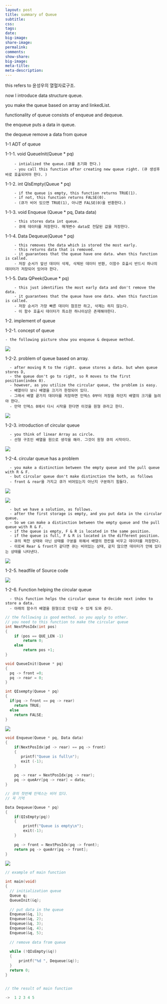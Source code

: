 ```yaml
---
layout: post
title: summary of Queue
subtitle:
css:
tags:
date:
big-image:
share-image:
permalink:
comments:
show-share:
big-image:
meta-title:
meta-description:
---
```


this refers to 윤성우의 열혈자료구조.

now I introduce data structure queue. 

you make the queue based on array and linkedList.

functionality of queue consists of enqueue and dequeue. 

the enqueue puts a data in queue.

the dequeue remove a data from queue


1-1 ADT of queue
  
  1-1-1. void QueueInit(Queue * pq)
  
        - intialized the queue.(큐를 초기화 한다.)
        - you call this function after creating new queue right. (큐 생성후 바로 호출되어야 한다. )  
        
  1-1-2.  int QIsEmpty(Queue * pq)
        
        - if the queue is empty, this function returns TRUE(1).
        - if not, this function returns FALSE(0). 
        - (큐가 비어 있으면 TRUE(1), 아니면 FALSE(0)을 반환한다.)
        
  1-1-3. void Enqueue (Queue * pq, Data data)
      
        - this stores data int queue.
        - 큐에 데이터를 저장한다. 매개변수 data로 전달된 값을 저장한다.
        
  1-1-4. Data Dequeue(Queue * pq)
      
        - this removes the data which is stored the most early.
        - this returns data that is removed. 
        - it guarantees that the queue have one data. when this function is called.
        - 저장 순서가 앞선 데이터 삭제, 삭제된 데이터 반환, 이함수 호출시 반드시 하나의 데이터가 저장되어 있어야 한다. 
        
  1-1-5. Data QPeek(Queue * pq)
  
        - this just identifies the most early data and don't remove the data.
        - it guarantees that the queue have one data. when this function is called.
        - 저장 순서가 가장 빠른 데이터 참조만 하고, 삭제는 하지 않는다. 
        - 이 함수 호출시 데이터가 최소한 하나이상은 존재해야한다. 
        
1-2. implement of queue


1-2-1.  concept of queue

    - the following picture show you enqueue & dequeue method.

![](/img/Image/DataStructure/2016-03-21-Queue/queue1.png)


1-2-2. problem of queue based on array.

      - after moving R to the right. queue stores a data. but when queue stores D,
      - the queue don't go to right, so R moves to the first position(index 0).
      - however, as you utilize the circular queue, the problem is easy.
      - 배열이다 보니 배열을 크기가 한정되어 있다. 
      - 그래서 배열 끝가지 데이터를 저장하면 인덱스 0부터 저장을 하던지 배열의 크기를 늘려야 한다. 
      - 만약 인덱스 0에서 다시 시작을 한다면 이것을 원형 큐라고 한다. 
      
![](/img/Image/DataStructure/2016-03-21-Queue/queue2.png)



1-2-3. introduction of circular queue

      - you think of linear Array as circle.
      - 선형 구조인 배열을 원으로 생각을 해라. 그것이 원형 큐의 시작이다. 
      
![](/img/Image/DataStructure/2016-03-21-Queue/queue3.png)


1-2-4. circular queue has a problem

      - you make a distinction between the empty queue and the pull queue with R & F.
      - but circular queue don't make distinction the both, as follows
      - front & rear을 가지고 큐가 비어있는지 아닌지 구분하기 힘들다.
      
![](/img/Image/DataStructure/2016-03-21-Queue/queue4.png)

![](/img/Image/DataStructure/2016-03-21-Queue/queue5.png)

      - but we have a solution, as follows.
      - after the first storage is empty, and you put data in the circular queue.
      - So we can make a distinction between the empty queue and the pull queue with R & F.
      - if the queue is empty, F & R is located in the same position.
      - if the queue is full, F & R is located in the different position.
      - 큐의 꽉찬 상태와 아닌 상태를 구분을 위해서 배열의 한칸을 비우고 데이터를 저장한다. 
      - 이로써 Rear & front가 같다면 큐는 비어있는 상태, 같지 않으면 데이터가 안에 있다는 상태를 나타낸다. 
      
      
![](/img/Image/DataStructure/2016-03-21-Queue/queue6.png)

1-2-5. headfile of Source code

![](/img/Image/DataStructure/2016-03-21-Queue/queue7.png)


1-2-6.  Function helping the circular queue

      - this function helps the circular queue to decide next index to store a data.
      - 아래의 함수가 배열을 원형으로 인식할 수 있게 도와 준다.

```c
// the following is good method. so you apply to other.
// you need to this function to make the circular queue
int NextPosIdx(int pos)
{
    if (pos == QUE_LEN -1)
        return 0;
    else 
        return pos +1;
}

void QueueInit(Queue * pq)
{
  pq -> front =0;
  pq -> rear = 0;
}

int QIsempty(Queue * pq)
{
  if(pq -> front == pq -> rear)
    return TRUE;
  else 
    return FALSE;
}
```

![](/img/Image/DataStructure/2016-03-21-Queue/queue8.png)

```c
void Enqueue(Queue * pq, Data data)
{
    if(NextPosIdx(pd -> rear) == pq -> front)
    {
       printf("Queue is full\n");
       exit (-1);
    }
    
    pq -> rear = NextPosIdx(pq -> rear);
    pq -> queArr[pq -> rear] = data;
}

// 큐의 첫번째 인덱스는 비어 있다. 
// 꼭 기억 

Data Dequeue(Queue * pq)
{
    if(QIsEmpty(pq))
    {
        printf("Queue is empty\n");
        exit(-1);
    }
    
    pq -> front = NextPosIdx(pq -> front);
    return pq -> queArr[pq -> front];
}
```
      
  ![](/img/Image/DataStructure/2016-03-21-Queue/queue9.png)

```c
// example of main function

int main(void)
{
  // initialization queue
  Queue q;
  QueueInit(&q);
  
  // put data in the queue
  Enqueue(&q, 1);
  Enqueue(&q, 2);
  Enqueue(&q, 3);
  Enqueue(&q, 4);
  Enqueue(&q, 5);
  
  // remove data from queue
  
  while (!QIsEmpty(&q))
  {
      printf("%d ", Dequeue(&q));
  }
  return 0;
}


// the result of main function

->  1 2 3 4 5
```
